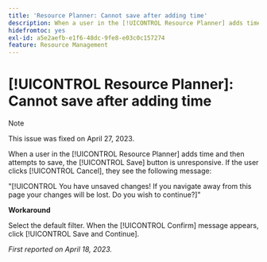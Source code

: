 ```yaml
---
title: 'Resource Planner: Cannot save after adding time'
description: When a user in the [!UICONTROL Resource Planner] adds time and then attempts to save, the [!UICONTROL Save] button is unresponsive. If the user clicks [!UICONTROL Cancel], they see a message about unsaved changes.
hidefromtoc: yes
exl-id: a5e2aefb-e1f6-48dc-9fe8-e03c0c157274
feature: Resource Management
---
```

# [!UICONTROL Resource Planner]: Cannot save after adding time

>[!NOTE]
>
>This issue was fixed on April 27, 2023.

When a user in the [!UICONTROL Resource Planner] adds time and then attempts to save, the [!UICONTROL Save] button is unresponsive. If the user clicks [!UICONTROL Cancel], they see the following message:

"[!UICONTROL You have unsaved changes! If you navigate away from this page your changes will be lost. Do you wish to continue?]"

**Workaround**

Select the default filter. When the [!UICONTROL Confirm] message appears, click [!UICONTROL Save and Continue].

_First reported on April 18, 2023._
